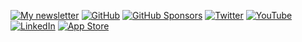 [![My newsletter](https://img.shields.io/badge/💌%20Join%20my%20newsletter--_.svg?style=flat-square)](https://joshbuchea.com/newsletter)
[![GitHub](https://img.shields.io/github/followers/joshbuchea?label=Followers&logo=GitHub&style=flat-square)](https://github.com/joshbuchea)
[![GitHub Sponsors](https://img.shields.io/github/sponsors/joshbuchea?label=Sponsors&logo=GitHub&style=flat-square)](https://github.com/sponsors/joshbuchea)
[![Twitter](https://img.shields.io/twitter/follow/joshbuchea?label=Twitter&logo=twitter&style=flat-square)](https://twitter.com/joshbuchea)
[![YouTube](https://img.shields.io/badge/YouTube--_.svg?style=flat-square&logo=youtube)](https://www.youtube.com/channel/UCqBtfD5kK8DArDROLudU2Lw)
[![LinkedIn](https://img.shields.io/badge/LinkedIn--_.svg?style=flat-square&logo=linkedin)](https://www.linkedin.com/in/joshbuchea/)
[![App Store](https://img.shields.io/badge/App_Store-4-_.svg?style=flat-square&logo=apple)](https://apps.apple.com/developer/joshua-buchea/id469778668)

<!--

# Hey, I'm Josh 👋

I'm a software engineer who loves JavaScript and pragmatic solutions.

- 🧔 Pronouns: **He/Him**
- 📱 I'm currently working on mobile @ **[Axios](https://axios.com/)**
- 🌱 I’m currently learning more about building an audience
- 🐦 [Follow me on Twitter](https://twitter.com/joshbuchea)
- 💌 [Join my email list](https://joshbuchea.com/)

-->

<!--
**joshbuchea/joshbuchea** is a ✨ _special_ ✨ repository because its `README.md` (this file) appears on your GitHub profile.

Here are some ideas to get you started:

- 🔭 I’m currently working on ...
- 🌱 I’m currently learning ...
- 👯 I’m looking to collaborate on ...
- 🤔 I’m looking for help with ...
- 💬 Ask me about ...
- 📫 How to reach me: ...
- 😄 Pronouns: ...
- ⚡ Fun fact: ...
-->

